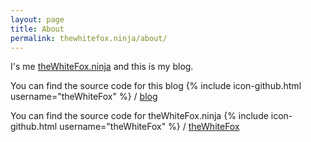 ```yaml
---
layout: page
title: About
permalink: thewhitefox.ninja/about/
---
```


 I's me [theWhiteFox.ninja](http://theWhiteFox.ninja/) and this is my blog.

You can find the source code for this blog
{% include icon-github.html username="theWhiteFox" %} /
[blog](/blog)

You can find the source code for theWhiteFox.ninja
{% include icon-github.html username="theWhiteFox" %} /
[theWhiteFox]()
